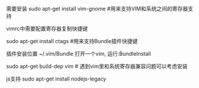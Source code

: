 需要安装
sudo apt-get install vim-gnome #用来支持VIM和系统之间的寄存器支持

vimrc中需要配置寄存器复制快捷键

sudo apt-get install ctags #用来支持Bundle插件快捷键

插件安装位置
~/.vim/Bundle
打开一个vim, 运行:BundleInstall


sudo apt-get build-dep vim # 遇到vim里和系统寄存器兼容问题可以考虑安装

js支持
sudo apt-get install nodejs-legacy
